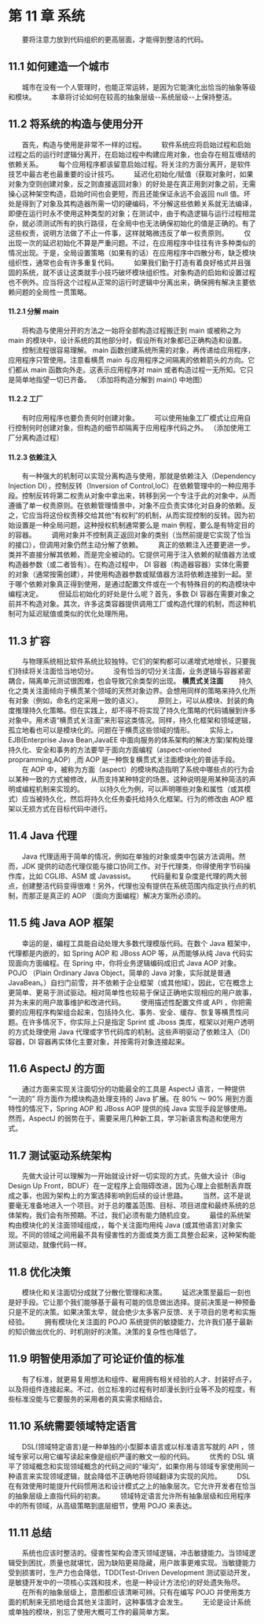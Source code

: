 # 第 11 章 系统
　　要将注意力放到代码组织的更高层面，才能得到整洁的代码。

## 11.1 如何建造一个城市
　　城市在没有一个人管理时，也能正常运转，是因为它能演化出恰当的抽象等级和模块。
　　本章将讨论如何在较高的抽象层级--系统层级--上保持整洁。

## 11.2 将系统的构造与使用分开
　　首先，构造与使用是非常不一样的过程。
　　软件系统应将启始过程和启始过程之后的运行时逻辑分离开，在启始过程中构建应用对象，也会存在相互缠结的依赖关系。
　　每个应用程序都该留意启始过程。将关注的方面分离开，是软件技艺中最古老也最重要的设计技巧。
　　延迟化初始化/赋值（获取对象时，如果对象为空则创建对象，反之则直接返回对象）的好处是在真正用到对象之前，无需操心这种架空构造，启始时间也会更短，而且还能保证永远不会返回 null 值。坏处是得到了对象及其构造器所需一切的硬编码，不分解这些依赖关系就无法编译，即便在运行时永不使用这种类型的对象；在测试中，由于构造逻辑与运行过程相混杂，就必须测试所有的执行路径，在全局中也无法确保初始化的值是正确的。有了这些权责，说明方法做了不止一件事，这样就略微违反了单一权责原则。
　　仅出现一次的延迟初始化不算是严重问题。不过，在应用程序中往往有许多种类似的情况出现。于是，全局设置策略（如果有的话）在应用程序中四散分布，缺乏模块组织性，通常也会有许多重复代码。
　　如果我们勤于打造有着良好格式并且强固的系统，就不该让这类就手小技巧破坏模块组织性。对象构造的启始和设置过程也不例外。应当将这个过程从正常的运行时逻辑中分离出来，确保拥有解决主要依赖问题的全局性一贯策略。

#### 11.2.1 分解 main
　　将构造与使用分开的方法之一始将全部构造过程搬迁到 main 或被称之为 main 的模块中，设计系统的其他部分时，假设所有对象都已正确构造和设置。
　　控制流程很容易理解。 main 函数创建系统所需的对象，再传递给应用程序，应用程序只管使用。注意看横贯 main 与应用程序之间隔离的依赖箭头的方向。它们都从 main 函数向外走。这表示应用程序对 main 或者构造过程一无所知。它只是简单地指望一切已齐备。
（添加将构造分解到 main() 中地图）

#### 11.2.2 工厂
　　有时应用程序也要负责何时创建对象。
　　可以使用抽象工厂模式让应用自行控制何时创建对象，但构造的细节却隔离于应用程序代码之外。
（添加使用工厂分离构造过程）

#### 11.2.3 依赖注入
　　有一种强大的机制可以实现分离构造与使用，那就是依赖注入（Dependency Injection DI），控制反转（Inversion of Control,IoC）在依赖管理中的一种应用手段。控制反转将第二权责从对象中拿出来，转移到另一个专注于此的对象中，从而遵循了单一权责原则。在依赖管理情景中，对象不应负责实体化对自身的依赖。反之，它应当将这份权责移交给其他“有权利”的机制，从而实现控制的反转。因为初始设置是一种全局问题，这种授权机制通常要么是 main 例程，要么是有特定目的的容器。
　　调用对象并不控制真正返回对象的类别（当然前提是它实现了恰当的接口），但调用对象仍然主动分解了依赖。
　　真正的依赖注入还要更进一步。类并不直接分解其依赖，而是完全被动的。它提供可用于注入依赖的赋值器方法或构造器参数（或二者皆有）。在构造过程中， DI 容器（构造器容器）实体化需要的对象（通常按需创建），并使用构造器参数或赋值器方法将依赖连接到一起。至于哪个依赖对象真正得到使用，是通过配置文件或在一个有特殊目的的构造模块中编程决定。
　　但延后初始化的好处是什么呢？首先，多数 DI 容器在需要对象之前并不构造对象。其次，许多这类容器提供调用工厂或构造代理的机制，而这种机制可为延迟赋值或类似的优化处理所用。

## 11.3 扩容
　　与物理系统相比软件系统比较独特。它们的架构都可以递增式地增长，只要我们持续将关注面恰当地切分。
　　没有恰当的切分关注面，业务逻辑与容器紧密耦合，隔离单元测试很困难，也会导致冗余类型的出现。
**横贯式关注面**
　　持久化之类关注面倾向于横贯某个领域的天然对象边界。会想用同样的策略来持久化所有对象（例如，命名约定采用一致的语义）。
　　原则上，可以从模块、封装的角度推理持久化策略。但在实践上，却不得不将实现了持久化策略的代码铺展到许多对象中。用术语“横贯式关注面”来形容这类情况。同样，持久化框架和领域逻辑，孤立地看也可以是模块化的。问题在于横贯这些领域的情形。
　　实际上，EJB(Enterprise Java Bean,JavaEE 中面向服务的体系架构的解决方案)架构处理持久化、安全和事务的方法要早于面向方面编程（aspect-oriented propramming,AOP）,而 AOP 是一种恢复横贯式关注面模块化的普适手段。
　　在 AOP 中，被称为方面（aspect）的模块构造指明了系统中哪些点的行为会以某种一致的方式被修改，从而支持某种特定的场景。这种说明是用某种简洁的声明或编程机制来实现的。
　　以持久化为例，可以声明哪些对象和属性（或其模式）应当被持久化，然后将持久化任务委托给持久化框架。行为的修改由 AOP 框架以无损方式在目标代码中进行。

## 11.4 Java 代理
　　Java 代理适用于简单的情况，例如在单独的对象或类中包装方法调用。然而，JDK 提供的动态代理仅能与接口协同工作。对于代理类，你得使用字节码操作库，比如 CGLIB、ASM 或 Javassist。
　　代码量和复杂度是代理的两大弱点，创建整洁代码变得很难！另外，代理也没有提供在系统范围内指定执行点的机制，而那正是真正的 AOP （面向方面编程）解决方案所必须的。
　　
## 11.5 纯 Java AOP 框架
　　幸运的是，编程工具能自动处理大多数代理模版代码。在数个 Java 框架中，代理都是内嵌的，如 Spring AOP 和 JBoss AOP 等，从而能够从纯 Java 代码实现面向方面编程。在 Spring 中，你将业务逻辑编码成旧式 Java AOP 对象。POJO （Plain Ordinary Java Object，简单的 Java 对象，实际就是普通 JavaBean。）自扫门前雪，并不依赖于企业框架（或其他域）。因此，它在概念上更简单、更易于测试驱动。相对简单性也较易于保证正确地实现相应的用户故事，并为未来的用户故事维护和改进代码。
　　使用描述性配置文件或 API ，你把需要的应用程序构架组合起来，包括持久化、事务、安全、缓存、恢复等横贯性问题。在许多情况下，你实际上只是指定 Sprint 或 Jboss 类库，框架以对用户透明的方式处理使用 Java 代理或字节代码库的机制。这些声明驱动了依赖注入（DI）容器，DI 容器再实体化主要对象，并按需将对象连接起来。

## 11.6 AspectJ 的方面
　　通过方面来实现关注面切分的功能最全的工具是 AspectJ 语言，一种提供 “一流的” 将方面作为模块构造处理支持的 Java 扩展。在 80% ～ 90% 用到方面特性的情况下，Spring AOP 和 JBoss AOP 提供的纯 Java 实现手段足够使用。然而，AspectJ 的弱势在于，需要采用几种新工具，学习新语言构造和使用方式。

## 11.7 测试驱动系统架构
　　先做大设计可以理解为一开始就设计好一切实现的方式，先做大设计（Big Design Up Front，BDUF）在一定程序上会阻碍改进，因为心理上会抵制丢弃既成之事，也因为架构上的方案选择影响到后续的设计思路。
　　当然，这不是说要毫无准备地进入一个项目。对于总的覆盖范围、目标、项目进度和最终系统的总体架构，我们会有所预期。不过，我们必须有能力随机应变。
　　最佳的系统架构由模块化的关注面领域组成，，每个关注面均用纯 Java (或其他语言)对象实现。不同的领域之间用最不具有侵害性的方面或类方面工具整合起来，这种架构能测试驱动，就像代码一样。

## 11.8 优化决策
　　模块化和关注面切分成就了分散化管理和决策。
　　延迟决策至最后一刻也是好手段。它让那个我们能够基于最有可能的信息做出选择。提前决策是一种预备只是不足的决策。如果决策太早，就会绝少太多客户反馈、关于项目的思考和实施经验。
　　拥有模块化关注面的 POJO 系统提供的敏捷能力，允许我们基于最新的知识做出优化的、时机刚好的决策。决策的复杂性也降低了。

## 11.9 明智使用添加了可论证价值的标准
　　有了标准，就更易复用想法和组件、雇用拥有相关经验的人才、封装好点子，以及将组件连接起来。不过，创立标准的过程有时却漫长到行业等不及的程度，有些标准没能与它要服务的采用者的真实需求相结合。

## 11.10 系统需要领域特定语言
　　DSL(领域特定语言)是一种单独的小型脚本语言或以标准语言写就的 API ，领域专家可以用它编写读起来像是组织严谨的散文一般的代码。
　　优秀的 DSL 填平了领域概念和实现领域概念的代码之间的“壕沟”，如果你用与领域专家使用同一种语言来实现领域逻辑，就会降低不正确地将领域翻译为实现的风险。
　　DSL 在有效使用时能提升代码惯用法和设计模式之上的抽象层次。它允许开发者在恰当的抽象层级上直指代码的初衷。
　　领域特定语言允许所有抽象层级和应用程序中的所有领域，从高级策略到底层细节，使用 POJO 来表达。

## 11.11 总结
　　系统也应该时整洁的。侵害性架构会湮灭领域逻辑，冲击敏捷能力。当领域逻辑受到困扰，质量也就堪忧，因为缺陷更易隐藏，用户故事更难实现。当敏捷能力受到损害时，生产力也会降低，TDD(Test-Driven Development 测试驱动开发，是敏捷开发中的一项核心实践和技术，也是一种设计方法伦)的好处遗失殆尽。
　　在所有的抽象层级上，意图都应该清晰可辨。只有在编写 POJO 并使用类方面的机制来无损地组合其他关注面时，这种事情才会发生。
　　无论是设计系统或单独的模块，别忘了使用大概可工作的最简单方案。











